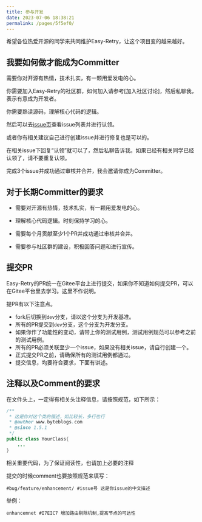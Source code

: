 ```yaml
---
title: 参与开发
date: 2023-07-06 18:38:21
permalink: /pages/5f5ef0/
---
```


希望各位热爱开源的同学来共同维护Easy-Retry，让这个项目变的越来越好。

## 我要如何做才能成为Committer

需要你对开源有热情，技术扎实，有一颗用爱发电的心。

你需要加入Easy-Retry的社区群，如何加入请参考[加入社区讨论]，然后私聊我，表示有意成为开发者。

你需要熟读源码，理解核心代码的逻辑。

然后可以去[issue页](https://gitee.com/aizuda/easy-retry/issues)查看issue列表并进行认领。

或者你有相关建议自己进行创建issue并进行修复也是可以的。

在相关issue下回复“认领”就可以了，然后私聊告诉我。如果已经有相关同学已经认领了，请不要重复认领。

完成3个issue并成功通过审核并合并，我会邀请你成为Committer。

## 对于长期Committer的要求

* 需要对开源有热情，技术扎实，有一颗用爱发电的心。

* 理解核心代码逻辑。时刻保持学习的心。

* 需要每个月贡献至少1个PR并成功通过审核并合并。

* 需要参与社区群的建设，积极回答问题和进行宣传。

## 提交PR

Easy-Retry的PR统一在Gitee平台上进行提交，如果你不知道如何提交PR，可以在Gitee平台里去学习。这里不作说明。

提PR有以下注意点。

* fork后切换到`dev`分支，请以这个分支为开发基准。
* 所有的PR提交到`dev`分支，这个分支为开发分支。
* 如果你作了功能性的变动，请带上你的测试用例，测试用例规范可以参考之前的测试用例。
* 所有的PR必须关联至少一个issue，如果没有相关issue，请自行创建一个。
* 正式提交PR之前，请确保所有的测试用例都通过。
* 提交信息，均要符合要求，下面有讲述。

## 注释以及Comment的要求

在文件头上，一定得有相关头注释信息，请按照规范，如下所示：
```java
/**
 * 这是你对这个类的描述，如比较长，多行也行
 * @author www.byteblogs.com
 * @since 1.5.1
 */
public class YourClass{
	...
}
```

相关重要代码，为了保证阅读性，也请加上必要的注释

提交的时候comment也要按照规范来填写：
```
#bug/feature/enhancement/ #issue号 这是你issue的中文描述
```
举例：
```
enhancemnet #I7EIC7 增加路由剔除机制,提高节点的可达性
```

